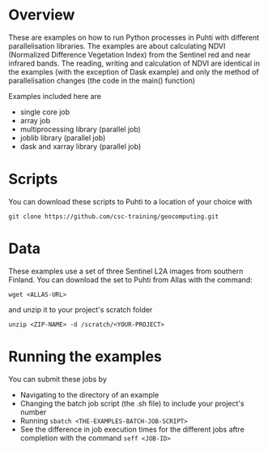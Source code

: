 # Overview

These are examples on how to run Python processes in Puhti with different parallelisation libraries. 
The examples are about calculating NDVI (Normalized Difference Vegetation Index) from the Sentinel red and near infrared bands.
The reading, writing and calculation of NDVI are identical in the examples (with the exception of Dask example) 
and only the method of parallelisation changes (the code in the main() function)

Examples included here are

* single core job
* array job
* multiprocessing library (parallel job)
* joblib library (parallel job)
* dask and xarray library (parallel job)

# Scripts

You can download these scripts to Puhti  to a location of your choice with

`git clone https://github.com/csc-training/geocomputing.git`

# Data 

These examples use a set of three Sentinel L2A images from southern Finland. You can download the set to Puhti from Allas with the command:

`wget <ALLAS-URL>`

and unzip it to your project's scratch folder

`unzip <ZIP-NAME> -d /scratch/<YOUR-PROJECT>`

# Running the examples 

You can submit these jobs by 

* Navigating to the directory of an example
* Changing the batch job script (the .sh file) to include your project's number
* Running `sbatch <THE-EXAMPLES-BATCH-JOB-SCRIPT>`
* See the difference in job execution times for the different jobs aftre completion with the command `seff <JOB-ID>`


